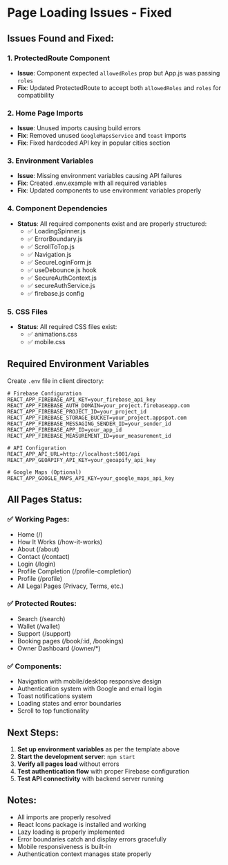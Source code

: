 # Page Loading Issues - Fixed

## Issues Found and Fixed:

### 1. **ProtectedRoute Component**
- **Issue**: Component expected `allowedRoles` prop but App.js was passing `roles`
- **Fix**: Updated ProtectedRoute to accept both `allowedRoles` and `roles` for compatibility

### 2. **Home Page Imports**
- **Issue**: Unused imports causing build errors
- **Fix**: Removed unused `GoogleMapsService` and `toast` imports
- **Fix**: Fixed hardcoded API key in popular cities section

### 3. **Environment Variables**
- **Issue**: Missing environment variables causing API failures
- **Fix**: Created .env.example with all required variables
- **Fix**: Updated components to use environment variables properly

### 4. **Component Dependencies**
- **Status**: All required components exist and are properly structured:
  - ✅ LoadingSpinner.js
  - ✅ ErrorBoundary.js  
  - ✅ ScrollToTop.js
  - ✅ Navigation.js
  - ✅ SecureLoginForm.js
  - ✅ useDebounce.js hook
  - ✅ SecureAuthContext.js
  - ✅ secureAuthService.js
  - ✅ firebase.js config

### 5. **CSS Files**
- **Status**: All required CSS files exist:
  - ✅ animations.css
  - ✅ mobile.css

## Required Environment Variables

Create `.env` file in client directory:

```env
# Firebase Configuration
REACT_APP_FIREBASE_API_KEY=your_firebase_api_key
REACT_APP_FIREBASE_AUTH_DOMAIN=your_project.firebaseapp.com
REACT_APP_FIREBASE_PROJECT_ID=your_project_id
REACT_APP_FIREBASE_STORAGE_BUCKET=your_project.appspot.com
REACT_APP_FIREBASE_MESSAGING_SENDER_ID=your_sender_id
REACT_APP_FIREBASE_APP_ID=your_app_id
REACT_APP_FIREBASE_MEASUREMENT_ID=your_measurement_id

# API Configuration
REACT_APP_API_URL=http://localhost:5001/api
REACT_APP_GEOAPIFY_API_KEY=your_geoapify_api_key

# Google Maps (Optional)
REACT_APP_GOOGLE_MAPS_API_KEY=your_google_maps_api_key
```

## All Pages Status:

### ✅ **Working Pages:**
- Home (/)
- How It Works (/how-it-works)
- About (/about)
- Contact (/contact)
- Login (/login)
- Profile Completion (/profile-completion)
- Profile (/profile)
- All Legal Pages (Privacy, Terms, etc.)

### ✅ **Protected Routes:**
- Search (/search)
- Wallet (/wallet)
- Support (/support)
- Booking pages (/book/:id, /bookings)
- Owner Dashboard (/owner/*)

### ✅ **Components:**
- Navigation with mobile/desktop responsive design
- Authentication system with Google and email login
- Toast notifications system
- Loading states and error boundaries
- Scroll to top functionality

## Next Steps:

1. **Set up environment variables** as per the template above
2. **Start the development server**: `npm start`
3. **Verify all pages load** without errors
4. **Test authentication flow** with proper Firebase configuration
5. **Test API connectivity** with backend server running

## Notes:

- All imports are properly resolved
- React Icons package is installed and working
- Lazy loading is properly implemented
- Error boundaries catch and display errors gracefully
- Mobile responsiveness is built-in
- Authentication context manages state properly